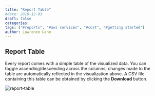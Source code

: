 ```yaml
---
title: "Report Table"
#date: 2018-12-03
draft: false
categories:
tags: ["#reports", "#aws services", "#cost", "#getting started"]
author: Lawrence Lane
---
```


## Report Table
Every report comes with a simple table of the visualized data. You can toggle ascending/descending across the columns; changes made to the table are automatically reflected in the visualization above. A CSV file containing this table can be obtained by clicking the **Download** button.

![report-table](/images/reports-aws-services-cost/report-table.png)
